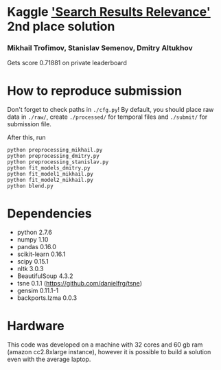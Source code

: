 Kaggle ['Search Results Relevance'](https://www.kaggle.com/c/crowdflower-search-relevance) 
2nd place solution
=======
### Mikhail Trofimov, Stanislav Semenov, Dmitry Altukhov

Gets score 0.71881 on private leaderboard

How to reproduce submission
=======
Don't forget to check paths in `./cfg.py`!
By default, you should place raw data in `./raw/`, create `./processed/` for temporal files and `./submit/` for submission file.

After this, run
```
python preprocessing_mikhail.py
python preprocessing_dmitry.py
python preprocessing_stanislav.py
python fit_models_dmitry.py
python fit_model1_mikhail.py
python fit_model2_mikhail.py
python blend.py
```

Dependencies
=======
* python 2.7.6
* numpy 1.10
* pandas 0.16.0
* scikit-learn 0.16.1
* scipy 0.15.1
* nltk 3.0.3
* BeautifulSoup 4.3.2
* tsne 0.1.1 (https://github.com/danielfrg/tsne)
* gensim 0.11.1-1
* backports.lzma 0.0.3

Hardware
=======
This code was developed on a machine with 32 cores and 60 gb ram (amazon cc2.8xlarge instance), however it is possible to build a solution even with the average laptop.
